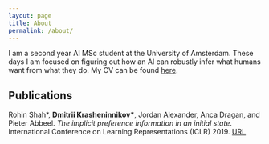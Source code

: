 ```yaml
---
layout: page
title: About
permalink: /about/
---
```


I am a second year AI MSc student at the University of Amsterdam. These days I am focused on figuring out how an AI can robustly infer what humans want from what they do. My CV can be found <a href="https://drive.google.com/file/d/1jrgyABLuj5B2oup__32KymF0xt72iEVD/view?usp=sharing">here</a>.

## Publications

Rohin Shah*, <b>Dmitrii Krasheninnikov*</b>, Jordan Alexander, Anca Dragan, and Pieter Abbeel. <i>The implicit preference information in an initial state</i>. International Conference on Learning Representations (ICLR) 2019. <a href="https://openreview.net/forum?id=rkevMnRqYQ">URL</a>
